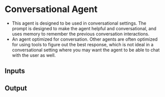# Conversational Agent
- This agent is designed to be used in conversational settings. The prompt is designed to make the agent helpful and conversational, and uses memory to remember the previous conversation interactions. 
- An agent optimized for conversation. Other agents are often optimized for using tools to figure out the best response, which is not ideal in a conversational setting where you may want the agent to be able to chat with the user as well.
## Inputs 

## Output
